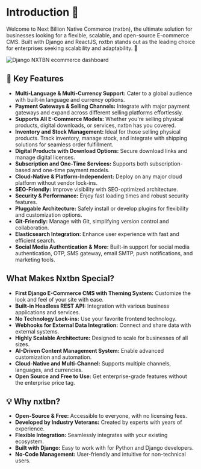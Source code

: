# Introduction 🛒

Welcome to Next Billion Native Commerce (nxtbn), the ultimate solution for businesses looking for a flexible, scalable, and open-source E-commerce CMS. Built with Django and ReactJS, nxtbn stands out as the leading choice for enterprises seeking scalability and adaptability. 🚀

![Django NXTBN ecommerce dashboard](../_static/dashboard.png)

## 🌟 Key Features

- **Multi-Language & Multi-Currency Support:** Cater to a global audience with built-in language and currency options.
- **Payment Gateways & Selling Channels:** Integrate with major payment gateways and expand across different selling platforms effortlessly.
- **Supports All E-Commerce Models:** Whether you're selling physical products, digital downloads, or services, nxtbn has you covered.
- **Inventory and Stock Management:** Ideal for those selling physical products. Track inventory, manage stock, and integrate with shipping solutions for seamless order fulfillment.
- **Digital Products with Download Options:** Secure download links and manage digital licenses.
- **Subscription and One-Time Services:** Supports both subscription-based and one-time payment models.
- **Cloud-Native & Platform-Independent:** Deploy on any major cloud platform without vendor lock-ins.
- **SEO-Friendly:** Improve visibility with SEO-optimized architecture.
- **Security & Performance:** Enjoy fast loading times and robust security features.
- **Pluggable Architecture:** Safely install or develop plugins for flexibility and customization options.
- **Git-Friendly:** Manage with Git, simplifying version control and collaboration.
- **Elasticsearch Integration:** Enhance user experience with fast and efficient search.
- **Social Media Authentication & More:** Built-in support for social media authentication, OTP, SMS gateway, email SMTP, push notifications, and marketing tools.



## What Makes Nxtbn Special?

- **First Django E-Commerce CMS with Theming System:** Customize the look and feel of your site with ease.
- **Built-in Headless REST API:** Integration with various business applications and services.
- **No Technology Lock-ins:** Use your favorite frontend technology.
- **Webhooks for External Data Integration:** Connect and share data with external systems.
- **Highly Scalable Architecture:** Designed to scale for businesses of all sizes.
- **AI-Driven Content Management System:** Enable advanced customization and automation.
- **Cloud-Native and Multi-Channel:** Supports multiple channels, languages, and currencies.
- **Open Source and Free to Use:** Get enterprise-grade features without the enterprise price tag.

## 💡 Why nxtbn?

- **Open-Source & Free:** Accessible to everyone, with no licensing fees.
- **Developed by Industry Veterans:** Created by experts with years of experience.
- **Flexible Integration:** Seamlessly integrates with your existing ecosystem.
- **Built with Django:** Easy to work with for Python and Django developers.
- **No-Code Management:** User-friendly and intuitive for non-technical users.
